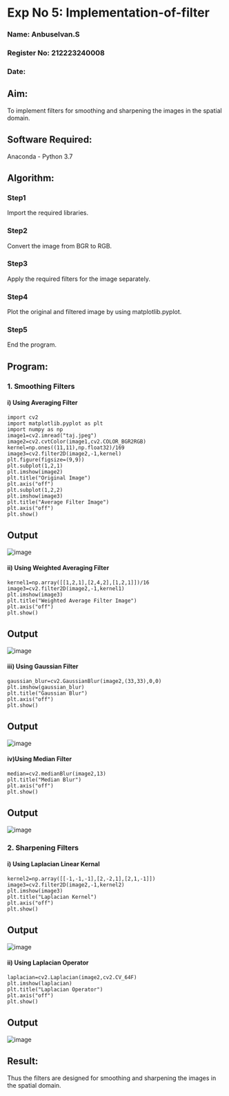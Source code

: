 # Exp No 5: Implementation-of-filter

### Name: Anbuselvan.S
### Register No: 212223240008
### Date:

## Aim:
To implement filters for smoothing and sharpening the images in the spatial domain.

## Software Required:
Anaconda - Python 3.7

## Algorithm:
### Step1
Import the required libraries.

### Step2
Convert the image from BGR to RGB.

### Step3
Apply the required filters for the image separately.

### Step4
Plot the original and filtered image by using matplotlib.pyplot.

### Step5
End the program.

## Program:

### 1. Smoothing Filters

#### i) Using Averaging Filter
```
import cv2
import matplotlib.pyplot as plt
import numpy as np
image1=cv2.imread("taj.jpeg")
image2=cv2.cvtColor(image1,cv2.COLOR_BGR2RGB)
kernel=np.ones((11,11),np.float32)/169
image3=cv2.filter2D(image2,-1,kernel)
plt.figure(figsize=(9,9))
plt.subplot(1,2,1)
plt.imshow(image2)
plt.title("Original Image")
plt.axis("off")
plt.subplot(1,2,2)
plt.imshow(image3)
plt.title("Average Filter Image")
plt.axis("off")
plt.show()
```
## Output
![image](https://github.com/user-attachments/assets/5eb4f40b-c8ce-49f3-9312-57788747c342)

#### ii) Using Weighted Averaging Filter
```
kernel1=np.array([[1,2,1],[2,4,2],[1,2,1]])/16
image3=cv2.filter2D(image2,-1,kernel1)
plt.imshow(image3)
plt.title("Weighted Average Filter Image")
plt.axis("off")
plt.show()
```
## Output
![image](https://github.com/user-attachments/assets/2bd78862-7669-475c-ab5d-e6a4e7ae4ec8)

#### iii) Using Gaussian Filter
```
gaussian_blur=cv2.GaussianBlur(image2,(33,33),0,0)
plt.imshow(gaussian_blur)
plt.title("Gaussian Blur")
plt.axis("off")
plt.show()
```
## Output
![image](https://github.com/user-attachments/assets/90ccc8ce-2620-4aab-890c-4eb82828ab58)

#### iv)Using Median Filter
```
median=cv2.medianBlur(image2,13)
plt.title("Median Blur")
plt.axis("off")
plt.show()
```
## Output
![image](https://github.com/user-attachments/assets/ae06969d-dbac-44b3-b9bc-c93f6be9c13a)

### 2. Sharpening Filters

#### i) Using Laplacian Linear Kernal
```
kernel2=np.array([[-1,-1,-1],[2,-2,1],[2,1,-1]])
image3=cv2.filter2D(image2,-1,kernel2)
plt.imshow(image3)
plt.title("Laplacian Kernel")
plt.axis("off")
plt.show()
```
## Output
![image](https://github.com/user-attachments/assets/2ce99d44-36c3-4413-89af-ed9ff7795a98)

#### ii) Using Laplacian Operator
```
laplacian=cv2.Laplacian(image2,cv2.CV_64F)
plt.imshow(laplacian)
plt.title("Laplacian Operator")
plt.axis("off")
plt.show()
```
## Output
![image](https://github.com/user-attachments/assets/7a798e79-8215-4b30-ba9d-628cd71c650e)

## Result:
Thus the filters are designed for smoothing and sharpening the images in the spatial domain.
